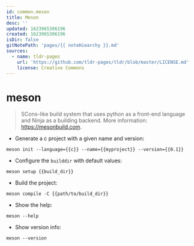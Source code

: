 ```yaml
---
id: common.meson
title: Meson
desc: ''
updated: 1623965306196
created: 1623965306196
isDir: false
gitNotePath: 'pages/{{ noteHiearchy }}.md'
sources:
  - name: tldr-pages
    url: 'https://github.com/tldr-pages/tldr/blob/master/LICENSE.md'
    license: Creative Commons
---
```

# meson

> SCons-like build system that uses python as a front-end language and Ninja as a building backend.
> More information: <https://mesonbuild.com>.

- Generate a c project with a given name and version:

`meson init --language={{c}} --name={{myproject}} --version={{0.1}}`

- Configure the `builddir` with default values:

`meson setup {{build_dir}}`

- Build the project:

`meson compile -C {{path/to/build_dir}}`

- Show the help:

`meson --help`

- Show version info:

`meson --version`

